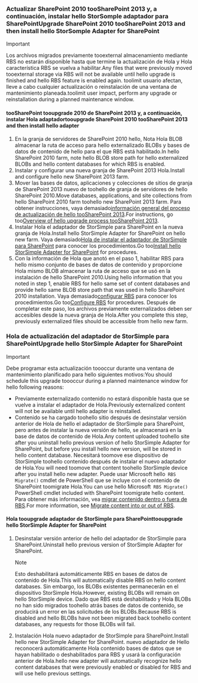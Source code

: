 <!--author=SharS last changed: 9/17/15-->

### <a name="upgrade-sharepoint-2010-toosharepoint-2013-and-then-install-hello-storsomple-adapter-for-sharepoint"></a><span data-ttu-id="cc781-101">Actualizar SharePoint 2010 tooSharePoint 2013 y, a continuación, instalar hello StorSomple adaptador para SharePoint</span><span class="sxs-lookup"><span data-stu-id="cc781-101">Upgrade SharePoint 2010 tooSharePoint 2013 and then install hello StorSomple Adapter for SharePoint</span></span>
> [!IMPORTANT]
> <span data-ttu-id="cc781-102">Los archivos migrados previamente tooexternal almacenamiento mediante RBS no estarán disponible hasta que termine la actualización de Hola y Hola característica RBS se vuelva a habilitar.</span><span class="sxs-lookup"><span data-stu-id="cc781-102">Any files that were previously moved tooexternal storage via RBS will not be available until hello upgrade is finished and hello RBS feature is enabled again.</span></span> <span data-ttu-id="cc781-103">toolimit usuario afectan, lleve a cabo cualquier actualización o reinstalación de una ventana de mantenimiento planeada.</span><span class="sxs-lookup"><span data-stu-id="cc781-103">toolimit user impact, perform any upgrade or reinstallation during a planned maintenance window.</span></span>
> 
> 

#### <a name="tooupgrade-sharepoint-2010-toosharepoint-2013-and-then-install-hello-adapter"></a><span data-ttu-id="cc781-104">tooSharePoint tooupgrade 2010 de SharePoint 2013 y, a continuación, instalar Hola adaptador</span><span class="sxs-lookup"><span data-stu-id="cc781-104">tooupgrade SharePoint 2010 tooSharePoint 2013 and then install hello adapter</span></span>
1. <span data-ttu-id="cc781-105">En la granja de servidores de SharePoint 2010 hello, Nota Hola BLOB almacenar la ruta de acceso para hello externalizado BLOBs y bases de datos de contenido de hello para el que RBS está habilitado.</span><span class="sxs-lookup"><span data-stu-id="cc781-105">In hello SharePoint 2010 farm, note hello BLOB store path for hello externalized BLOBs and hello content databases for which RBS is enabled.</span></span> 
2. <span data-ttu-id="cc781-106">Instalar y configurar una nueva granja de SharePoint 2013 Hola.</span><span class="sxs-lookup"><span data-stu-id="cc781-106">Install and configure hello new SharePoint 2013 farm.</span></span> 
3. <span data-ttu-id="cc781-107">Mover las bases de datos, aplicaciones y colecciones de sitios de granja de SharePoint 2013 nuevo de toohello de granja de servidores de hello SharePoint 2010.</span><span class="sxs-lookup"><span data-stu-id="cc781-107">Move databases, applications, and site collections from hello SharePoint 2010 farm toohello new SharePoint 2013 farm.</span></span> <span data-ttu-id="cc781-108">Para obtener instrucciones, vaya demasiado[información general del proceso de actualización de hello tooSharePoint 2013](https://technet.microsoft.com/library/cc262483.aspx).</span><span class="sxs-lookup"><span data-stu-id="cc781-108">For instructions, go too[Overview of hello upgrade process tooSharePoint 2013](https://technet.microsoft.com/library/cc262483.aspx).</span></span>
4. <span data-ttu-id="cc781-109">Instalar Hola el adaptador de StorSimple para SharePoint en la nueva granja de Hola.</span><span class="sxs-lookup"><span data-stu-id="cc781-109">Install hello StorSimple Adapter for SharePoint on hello new farm.</span></span> <span data-ttu-id="cc781-110">Vaya demasiado[Hola de instalar el adaptador de StorSimple para SharePoint](#install-the-storsimple-adapter-for-sharepoint) para conocer los procedimientos.</span><span class="sxs-lookup"><span data-stu-id="cc781-110">Go too[Install hello StorSimple Adapter for SharePoint](#install-the-storsimple-adapter-for-sharepoint) for procedures.</span></span>
5. <span data-ttu-id="cc781-111">Con la información de Hola que anotó en el paso 1, habilitar RBS para hello mismo conjunto de bases de datos de contenido y proporcione Hola mismo BLOB almacenar la ruta de acceso que se usó en la instalación de hello SharePoint 2010.</span><span class="sxs-lookup"><span data-stu-id="cc781-111">Using hello information that you noted in step 1, enable RBS for hello same set of content databases and provide hello same BLOB store path that was used in hello SharePoint 2010 installation.</span></span> <span data-ttu-id="cc781-112">Vaya demasiado[configurar RBS](#configure-rbs) para conocer los procedimientos.</span><span class="sxs-lookup"><span data-stu-id="cc781-112">Go too[Configure RBS](#configure-rbs) for procedures.</span></span> <span data-ttu-id="cc781-113">Después de completar este paso, los archivos previamente externalizados deben ser accesibles desde la nueva granja de Hola.</span><span class="sxs-lookup"><span data-stu-id="cc781-113">After you complete this step, previously externalized files should be accessible from hello new farm.</span></span> 

### <a name="upgrade-hello-storsimple-adapter-for-sharepoint"></a><span data-ttu-id="cc781-114">Hola de actualización del adaptador de StorSimple para SharePoint</span><span class="sxs-lookup"><span data-stu-id="cc781-114">Upgrade hello StorSimple Adapter for SharePoint</span></span>
> [!IMPORTANT]
> <span data-ttu-id="cc781-115">Debe programar esta actualización toooccur durante una ventana de mantenimiento planificado para hello siguientes motivos:</span><span class="sxs-lookup"><span data-stu-id="cc781-115">You should schedule this upgrade toooccur during a planned maintenance window for hello following reasons:</span></span>
> 
> * <span data-ttu-id="cc781-116">Previamente externalizado contenido no estará disponible hasta que se vuelve a instalar el adaptador de Hola.</span><span class="sxs-lookup"><span data-stu-id="cc781-116">Previously externalized content will not be available until hello adapter is reinstalled.</span></span>
> * <span data-ttu-id="cc781-117">Contenido se ha cargado toohello sitio después de desinstalar versión anterior de Hola de hello el adaptador de StorSimple para SharePoint, pero antes de instalar la nueva versión de hello, se almacenará en la base de datos de contenido de Hola.</span><span class="sxs-lookup"><span data-stu-id="cc781-117">Any content uploaded toohello site after you uninstall hello previous version of hello StorSimple Adapter for SharePoint, but before you install hello new version, will be stored in hello content database.</span></span> <span data-ttu-id="cc781-118">Necesitará toomove ese dispositivo de StorSimple toohello contenido después de instalar el nuevo adaptador de Hola.</span><span class="sxs-lookup"><span data-stu-id="cc781-118">You will need toomove that content toohello StorSimple device after you install hello new adapter.</span></span> <span data-ttu-id="cc781-119">Puede usar Microsoft hello` RBS Migrate()` cmdlet de PowerShell que se incluye con el contenido de SharePoint toomigrate Hola.</span><span class="sxs-lookup"><span data-stu-id="cc781-119">You can use hello Microsoft` RBS Migrate()` PowerShell cmdlet included with SharePoint toomigrate hello content.</span></span> <span data-ttu-id="cc781-120">Para obtener más información, vea [migrar contenido dentro o fuera de RBS](https://technet.microsoft.com/library/ff628255.aspx).</span><span class="sxs-lookup"><span data-stu-id="cc781-120">For more information, see [Migrate content into or out of RBS](https://technet.microsoft.com/library/ff628255.aspx).</span></span> 
> 
> 

#### <a name="tooupgrade-hello-storsimple-adapter-for-sharepoint"></a><span data-ttu-id="cc781-121">Hola tooupgrade adaptador de StorSimple para SharePoint</span><span class="sxs-lookup"><span data-stu-id="cc781-121">tooupgrade hello StorSimple Adapter for SharePoint</span></span>
1. <span data-ttu-id="cc781-122">Desinstalar versión anterior de hello del adaptador de StorSimple para SharePoint.</span><span class="sxs-lookup"><span data-stu-id="cc781-122">Uninstall hello previous version of StorSimple Adapter for SharePoint.</span></span>
   
   > [!NOTE]
   > <span data-ttu-id="cc781-123">Esto deshabilitará automáticamente RBS en bases de datos de contenido de Hola.</span><span class="sxs-lookup"><span data-stu-id="cc781-123">This will automatically disable RBS on hello content databases.</span></span> <span data-ttu-id="cc781-124">Sin embargo, los BLOBs existentes permanecerán en el dispositivo StorSimple Hola.</span><span class="sxs-lookup"><span data-stu-id="cc781-124">However, existing BLOBs will remain on hello StorSimple device.</span></span> <span data-ttu-id="cc781-125">Dado que RBS está deshabilitado y Hola BLOBs no han sido migrados toohello atrás bases de datos de contenido, se producirá un error en las solicitudes de los BLOBs.</span><span class="sxs-lookup"><span data-stu-id="cc781-125">Because RBS is disabled and hello BLOBs have not been migrated back toohello content databases, any requests for those BLOBs will fail.</span></span> 
   > 
   > 
2. <span data-ttu-id="cc781-126">Instalación Hola nuevo adaptador de StorSimple para SharePoint.</span><span class="sxs-lookup"><span data-stu-id="cc781-126">Install hello new StorSimple Adapter for SharePoint.</span></span> <span data-ttu-id="cc781-127">nuevo adaptador de Hello reconocerá automáticamente Hola contenido bases de datos que se hayan habilitado o deshabilitados para RBS y usará la configuración anterior de Hola.</span><span class="sxs-lookup"><span data-stu-id="cc781-127">hello new adapter will automatically recognize hello content databases that were previously enabled or disabled for RBS and will use hello previous settings.</span></span>

